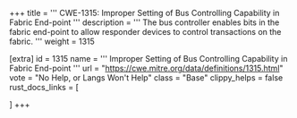 +++
title = '''
CWE-1315: Improper Setting of Bus Controlling Capability in Fabric End-point
'''
description	= '''
The bus controller enables bits in the fabric end-point to allow responder devices to control transactions on the fabric.
'''
weight = 1315

[extra]
id = 1315
name = '''
Improper Setting of Bus Controlling Capability in Fabric End-point
'''
url = "https://cwe.mitre.org/data/definitions/1315.html"
vote = "No Help, or Langs Won't Help"
class = "Base"
clippy_helps = false
rust_docs_links = [
	
]
+++
